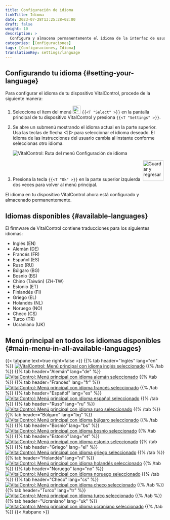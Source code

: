 ```yaml
---
title: Configuración de idioma
linkTitle: Idioma
date: 2023-07-28T13:25:28+02:00
draft: false
weight: 10
description: >
  Configura y almacena permanentemente el idioma de la interfaz de usuario en tu dispositivo VitalControl.
categories: [Configuraciones]
tags: [Configuraciones, Idioma]
translationKey: settings/language
---
```

## Configurando tu idioma {#setting-your-language}

Para configurar el idioma de tu dispositivo VitalControl, procede de la siguiente manera:

1. Selecciona el ítem del menú <img src="/icons/gear.svg" width="25" align="bottom" alt="Configuraciones" /> `{{<T "Select" >}}` en la pantalla principal de tu dispositivo VitalControl y presiona `{{<T "Settings" >}}`.

1. Se abre un submenú mostrando el idioma actual en la parte superior. Usa las teclas de flecha ◁ ▷ para seleccionar el idioma deseado. El idioma de las instrucciones del usuario cambia al instante conforme seleccionas otro idioma.

   ![VitalControl: Ruta del menú Configuración de idioma](../images/select-lang.png "Configurando tu idioma")

1. Presiona la tecla `{{<T "Ok" >}}` en la parte superior izquierda &nbsp;<img src="/icons/footer/save_exit.svg" width="65" align="bottom" alt="Guardar y regresar" /> dos veces para volver al menú principal.

El idioma en tu dispositivo VitalControl ahora está configurado y almacenado permanentemente.

## Idiomas disponibles {#available-languages}

El firmware de VitalControl contiene traducciones para los siguientes idiomas:

- Inglés (EN)
- Alemán (DE)
- Francés (FR)
- Español (ES)
- Ruso (RU)
- Búlgaro (BG)
- Bosnio (BS)
- Chino (Taiwán)  (ZH-TW)
- Estonio (ET)
- Finlandés (FI)
- Griego (EL)
- Holandés (NL)
- Noruego (NO)
- Checo (CS)
- Turco (TR)
- Ucraniano (UK)

## Menú principal en todos los idiomas disponibles {#main-menu-in-all-available-languages}

{{< tabpane text=true right=false >}}
  {{% tab header="Inglés" lang="en" %}}
[![VitalControl: Menú principal con idioma inglés seleccionado](/images/homescreen/english.png "Menú principal Inglés")](/en/demo/ "Demo app VitalControl (EN)")
  {{% /tab %}}
  {{% tab header="Alemán" lang="de" %}}
[![VitalControl: Menú principal con idioma alemán seleccionado](/images/homescreen/german.png "Menú principal Alemán")](/demo/ "Demo app VitalControl (DE)")
  {{% /tab %}}
  {{% tab header="Francés" lang="fr" %}}
[![VitalControl: Menú principal con idioma francés seleccionado](/images/homescreen/french.png "Menú principal Francés")](/fr/demo/ "Demo app VitalControl (FR)")
  {{% /tab %}}
  {{% tab header="Español" lang="es" %}}
[![VitalControl: Menú principal con idioma español seleccionado](/images/homescreen/spanish.png "Menú principal Español")](/es/demo/ "Demo app VitalControl (ES)")
  {{% /tab %}}
  {{% tab header="Ruso" lang="ru" %}}
[![VitalControl: Menú principal con idioma ruso seleccionado](/images/homescreen/russian.png "Menú principal Ruso")](/ru/demo/ "Demo app VitalControl (RU)")
  {{% /tab %}}
  {{% tab header="Búlgaro" lang="bg" %}}
[![VitalControl: Menú principal con idioma búlgaro seleccionado](/images/homescreen/bulgarian.png "Menú principal Búlgaro")](/bg/demo/ "Demo app VitalControl (BG)")
  {{% /tab %}}
  {{% tab header="Bosnio" lang="bs" %}}
[![VitalControl: Menú principal con idioma bosnio seleccionado](/images/homescreen/bosnian.png "Menú principal Bosnio")](/bs/demo/ "Demo app VitalControl (BS)")
  {{% /tab %}}
  {{% tab header="Estonio" lang="et" %}}
[![VitalControl: Menú principal con idioma estonio seleccionado](/images/homescreen/estonian.png "Menú principal Estonio")](/et/demo/ "Demo app VitalControl (ET)")
  {{% /tab %}}
  {{% tab header="Griego" lang="el" %}}
[![VitalControl: Menú principal con idioma griego seleccionado](/images/homescreen/greek.png "Menú principal Griego")](/el/demo/ "Demo app VitalControl (EL)")
  {{% /tab %}}
  {{% tab header="Holandés" lang="nl" %}}
[![VitalControl: Menú principal con idioma holandés seleccionado](/images/homescreen/dutch.png "Menú principal Holandés")](/nl/demo/ "Demo app VitalControl (NL)")
  {{% /tab %}}
  {{% tab header="Noruego" lang="no" %}}
[![VitalControl: Menú principal con idioma noruego seleccionado](/images/homescreen/norwegian.png "Menú principal Noruego")](/no/demo/ "Demo app VitalControl (NO)")
  {{% /tab %}}
  {{% tab header="Checo" lang="cs" %}}
[![VitalControl: Menú principal con idioma checo seleccionado](/images/homescreen/czech.png "Menú principal Checo")](/cs/demo/ "Demo app VitalControl (CS)")
  {{% /tab %}}
  {{% tab header="Turco" lang="tr" %}}
[![VitalControl: Menú principal con idioma turco seleccionado](/images/homescreen/turkish.png "Menú principal Turco")](/tr/demo/ "Demo app VitalControl (TR)")
  {{% /tab %}}
  {{% tab header="Ucraniano" lang="uk" %}}
[![VitalControl: Menú principal con idioma ucraniano seleccionado](/images/homescreen/ukrainian.png "Menú principal Ucraniano")](/uk/demo/ "Demo app VitalControl (UK)")
  {{% /tab %}}
{{< /tabpane >}}
